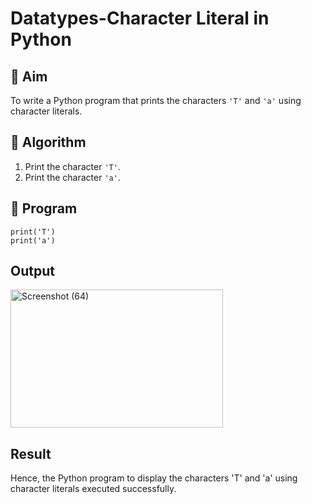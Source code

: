 # Datatypes-Character Literal in Python

## 🎯 Aim
To write a Python program that prints the characters `'T'` and `'a'` using character literals.

## 🧠 Algorithm
1. Print the character `'T'`.
2. Print the character `'a'`.

## 🧾 Program
```
print('T')
print('a')
```

## Output
<img width="340" height="221" alt="Screenshot (64)" src="https://github.com/user-attachments/assets/103c3b7d-c97e-4203-b051-275da85d7508" />

## Result
Hence, the Python program to display the characters 'T' and 'a' using character literals executed successfully.
